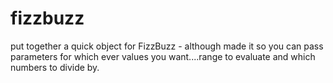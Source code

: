 # fizzbuzz
put together a quick object for FizzBuzz - although made it so you can pass parameters for which ever values you want....range to evaluate and which numbers to divide by.
